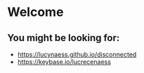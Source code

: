 # Welcome

## You might be looking for:

- https://lucynaess.github.io/disconnected
- https://keybase.io/lucrecenaess
